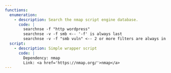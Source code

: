 ```yaml
---
functions:
  enumeration:
    - description: Search the nmap script engine database.
      code: |
        searchnse -f "http wordpress"
        searchnse -v -f smb <-- '-f' is always last
        searchnse -v -f "smb vuln" <-- 2 or more filters are always in quotes
  script:
    - description: Simple wrapper script
      code: |
        Dependency: nmap
        Link: <a href='https://nmap.org/'>nmap</a>
---
```

